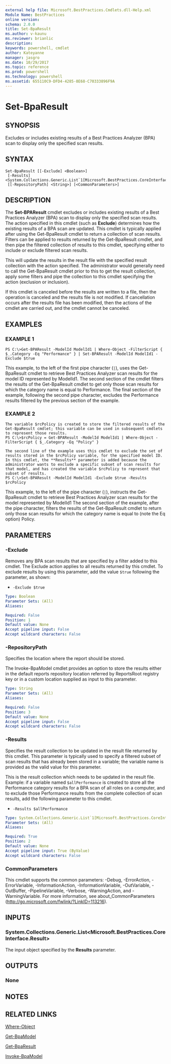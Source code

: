 ```yaml
---
external help file: Microsoft.BestPractices.Cmdlets.dll-Help.xml
Module Name: BestPractices
online version: 
schema: 2.0.0
title: Set-BpaResult
ms.author: v-kaunu
ms.reviewer: brianlic
description: 
keywords: powershell, cmdlet
author: Kateyanne
manager: jasgro
ms.date: 10/29/2017
ms.topic: reference
ms.prod: powershell
ms.technology: powershell
ms.assetid: 655110C9-DFD4-4285-8E68-C70333896F9A
---
```


# Set-BpaResult

## SYNOPSIS
Excludes or includes existing results of a Best Practices Analyzer (BPA) scan to display only the specified scan results.

## SYNTAX

```
Set-BpaResult [[-Exclude] <Boolean>]
 [-Results] <System.Collections.Generic.List`1[Microsoft.BestPractices.CoreInterface.Result]>
 [[-RepositoryPath] <String>] [<CommonParameters>]
```

## DESCRIPTION
The **Set-BPAResult** cmdlet excludes or includes existing results of a Best Practices Analyzer (BPA) scan to display only the specified scan results.
The action specified in this cmdlet (such as **Exclude**) determines how the existing results of a BPA scan are updated.
This cmdlet is typically applied after using the Get-BpaResult cmdlet to return a collection of scan results.
Filters can be applied to results returned by the Get-BpaResult cmdlet, and then pipe the filtered collection of results to this cmdlet, specifying either to include or exclude filtered scan results.

This will update the results in the result file with the specified result collection with the action specified.
The administrator would generally need to call the Get-BpaResult cmdlet prior to this to get the result collection, apply some filters and pipe the collection to this cmdlet specifying the action (exclusion or inclusion).

If this cmdlet is canceled before the results are written to a file, then the operation is canceled and the results file is not modified.
If cancellation occurs after the results file has been modified, then the actions of the cmdlet are carried out, and the cmdlet cannot be canceled.

## EXAMPLES

### EXAMPLE 1
```
PS C:\>Get-BPAResult -ModelId ModelId1 | Where-Object -FilterScript { $_.Category -Eq "Performance" } | Set-BPAResult -ModelId ModelId1 -Exclude $true
```

This example, to the left of the first pipe character (`|`), uses the Get-BpaResult cmdlet to retrieve Best Practices Analyzer scan results for the model ID represented by ModelId1.
The second section of the cmdlet filters the results of the Get-BpaResult cmdlet to get only those scan results for which the category name is equal to Performance.
The final section of the example, following the second pipe character, excludes the Performance results filtered by the previous section of the example.

### EXAMPLE 2
```
The variable $rcPolicy is created to store the filtered results of the Get-BpaResult cmdlet; this variable can be used in subsequent cmdlets to represent those results.
PS C:\>$rcPolicy = Get-BPAResult -ModelId ModelId1 | Where-Object -FilterScript { $_.Category -Eq "Policy" }

The second line of the example uses this cmdlet to exclude the set of results stored in the $rcPolicy variable, for the specified model ID. In this cmdlet, the **Results** parameter is added because the administrator wants to exclude a specific subset of scan results for that model, and has created the variable $rcPolicy to represent that subset of results.
PS C:\>Set-BPAResult -ModelId ModelId1 -Exclude $true -Results $rcPolicy
```

This example, to the left of the pipe character (`|`), instructs the Get-BpaResult cmdlet to retrieve Best Practices Analyzer scan results for the model represented by ModelId1 The second section of the example, after the pipe character, filters the results of the Get-BpaResult cmdlet to return only those scan results for which the category name is equal to (note the Eq option) Policy.

## PARAMETERS

### -Exclude
Removes any BPA scan results that are specified by a filter added to this cmdlet.
The Exclude action applies to all results returned by this cmdlet.
To exclude results by using this parameter, add the value `$true` following the parameter, as shown: 
                         
 - `-Exclude $true`

```yaml
Type: Boolean
Parameter Sets: (All)
Aliases: 

Required: False
Position: 1
Default value: None
Accept pipeline input: False
Accept wildcard characters: False
```

### -RepositoryPath
Specifies the location where the report should be stored. 
                         
The Invoke-BpaModel cmdlet provides an option to store the results either in the default reports repository location referred by ReportsRoot registry key or in a custom location supplied as input to this parameter.

```yaml
Type: String
Parameter Sets: (All)
Aliases: 

Required: False
Position: 3
Default value: None
Accept pipeline input: False
Accept wildcard characters: False
```

### -Results
Specifies the result collection to be updated in the result file returned by this cmdlet.
This parameter is typically used to specify a filtered subset of scan results that has already been stored in a variable; the variable name is provided as the valid value for this parameter. 
                         
This is the result collection which needs to be updated in the result file. 
Example: if a variable named `$allPerformance` is created to store all the Performance category results for a BPA scan of all roles on a computer, and to exclude those Performance results from the complete collection of scan results, add the following parameter to this cmdlet. 
                         
 - `-Results $allPerformance`

```yaml
Type: System.Collections.Generic.List`1[Microsoft.BestPractices.CoreInterface.Result]
Parameter Sets: (All)
Aliases: 

Required: True
Position: 2
Default value: None
Accept pipeline input: True (ByValue)
Accept wildcard characters: False
```

### CommonParameters
This cmdlet supports the common parameters: -Debug, -ErrorAction, -ErrorVariable, -InformationAction, -InformationVariable, -OutVariable, -OutBuffer, -PipelineVariable, -Verbose, -WarningAction, and -WarningVariable. For more information, see about_CommonParameters (http://go.microsoft.com/fwlink/?LinkID=113216).

## INPUTS

### System.Collections.Generic.List<Microsoft.BestPractices.CoreInterface.Result>
The input object specified by the **Results** parameter.

## OUTPUTS

### None

## NOTES

## RELATED LINKS

[Where-Object](https://go.microsoft.com/fwlink/p/?LinkID=113423)

[Get-BpaModel](./Get-BpaModel.md)

[Get-BpaResult](./Get-BpaResult.md)

[Invoke-BpaModel](./Invoke-BpaModel.md)

